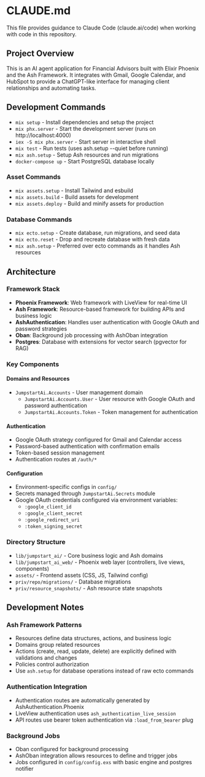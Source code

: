 # CLAUDE.md

This file provides guidance to Claude Code (claude.ai/code) when working with code in this repository.

## Project Overview

This is an AI agent application for Financial Advisors built with Elixir Phoenix and the Ash Framework. It integrates with Gmail, Google Calendar, and HubSpot to provide a ChatGPT-like interface for managing client relationships and automating tasks.

## Development Commands

- `mix setup` - Install dependencies and setup the project
- `mix phx.server` - Start the development server (runs on http://localhost:4000)
- `iex -S mix phx.server` - Start server in interactive shell
- `mix test` - Run tests (uses ash.setup --quiet before running)
- `mix ash.setup` - Setup Ash resources and run migrations
- `docker-compose up` - Start PostgreSQL database locally

### Asset Commands
- `mix assets.setup` - Install Tailwind and esbuild
- `mix assets.build` - Build assets for development
- `mix assets.deploy` - Build and minify assets for production

### Database Commands
- `mix ecto.setup` - Create database, run migrations, and seed data
- `mix ecto.reset` - Drop and recreate database with fresh data
- `mix ash.setup` - Preferred over ecto commands as it handles Ash resources

## Architecture

### Framework Stack
- **Phoenix Framework**: Web framework with LiveView for real-time UI
- **Ash Framework**: Resource-based framework for building APIs and business logic
- **AshAuthentication**: Handles user authentication with Google OAuth and password strategies
- **Oban**: Background job processing with AshOban integration
- **Postgres**: Database with extensions for vector search (pgvector for RAG)

### Key Components

#### Domains and Resources
- `JumpstartAi.Accounts` - User management domain
  - `JumpstartAi.Accounts.User` - User resource with Google OAuth and password authentication
  - `JumpstartAi.Accounts.Token` - Token management for authentication

#### Authentication
- Google OAuth strategy configured for Gmail and Calendar access
- Password-based authentication with confirmation emails
- Token-based session management
- Authentication routes at `/auth/*`

#### Configuration
- Environment-specific configs in `config/`
- Secrets managed through `JumpstartAi.Secrets` module
- Google OAuth credentials configured via environment variables:
  - `:google_client_id`
  - `:google_client_secret` 
  - `:google_redirect_uri`
  - `:token_signing_secret`

### Directory Structure
- `lib/jumpstart_ai/` - Core business logic and Ash domains
- `lib/jumpstart_ai_web/` - Phoenix web layer (controllers, live views, components)
- `assets/` - Frontend assets (CSS, JS, Tailwind config)
- `priv/repo/migrations/` - Database migrations
- `priv/resource_snapshots/` - Ash resource state snapshots

## Development Notes

### Ash Framework Patterns
- Resources define data structures, actions, and business logic
- Domains group related resources
- Actions (create, read, update, delete) are explicitly defined with validations and changes
- Policies control authorization
- Use `ash.setup` for database operations instead of raw ecto commands

### Authentication Integration
- Authentication routes are automatically generated by AshAuthentication.Phoenix
- LiveView authentication uses `ash_authentication_live_session` 
- API routes use bearer token authentication via `:load_from_bearer` plug

### Background Jobs
- Oban configured for background processing
- AshOban integration allows resources to define and trigger jobs
- Jobs configured in `config/config.exs` with basic engine and postgres notifier